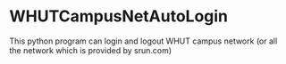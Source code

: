 # WHUTCampusNetAutoLogin
This python program can login and logout WHUT campus network (or all the network which is provided by srun.com)
